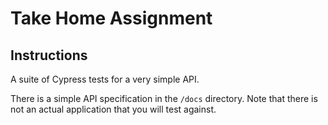 # Take Home Assignment

## Instructions

A suite of Cypress tests for a very simple API.

There is a simple API specification in the `/docs` directory.  Note that there is not an actual application that you will test against.
